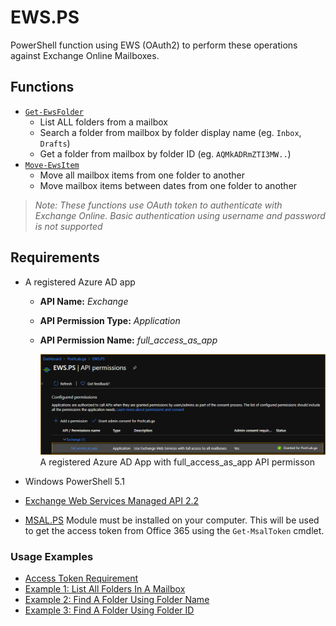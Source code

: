 # EWS.PS
PowerShell function using EWS (OAuth2) to perform these operations against Exchange Online Mailboxes.

## Functions

- [`Get-EwsFolder`](docs/Get-EwsFolder.md)
  * List ALL folders from a mailbox
  * Search a folder from mailbox by folder display name (eg. `Inbox`, `Drafts`)
  * Get a folder from mailbox by folder ID (eg. `AQMkADRmZTI3MW..`)
- [`Move-EwsItem`](docs/Move-EwsItem.md)
  * Move all mailbox items from one folder to another
  * Move mailbox items between dates from one folder to another

> *Note: These functions use OAuth token to authenticate with Exchange Online. Basic authentication using username and password is not supported*

## Requirements

- A registered Azure AD app
  * **API Name:** *Exchange*
  * **API Permission Type:** *Application*
  * **API Permission Name:** *full_access_as_app*

      ![Azure Ad Api Permission](docs/images/AzureAdApp-API-Permissions.png)<br>A registered Azure AD App with full_access_as_app API permisson

- Windows PowerShell 5.1
- [Exchange Web Services Managed API 2.2](https://www.microsoft.com/en-us/download/details.aspx?id=42951)
- [MSAL.PS](https://www.powershellgallery.com/packages/MSAL.PS) Module must be installed on your computer. This will be used to get the access token from Office 365 using the `Get-MsalToken` cmdlet.

### Usage Examples

- [Access Token Requirement](docs/Get-EwsFolder.md#access-token-requirement)
- [Example 1: List All Folders In A Mailbox](#example-1--list-all-folders-in-a-mailbox)
- [Example 2: Find A Folder Using Folder Name](#example-2--find-a-folder-using-folder-name)
- [Example 3: Find A Folder Using Folder ID](#example-3--find-a-folder-using-folder-id)